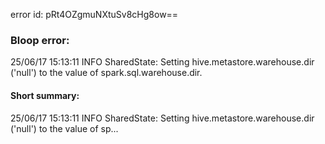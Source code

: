 error id: pRt4OZgmuNXtuSv8cHg8ow==
### Bloop error:

25/06/17 15:13:11 INFO SharedState: Setting hive.metastore.warehouse.dir ('null') to the value of spark.sql.warehouse.dir.
#### Short summary: 

25/06/17 15:13:11 INFO SharedState: Setting hive.metastore.warehouse.dir ('null') to the value of sp...